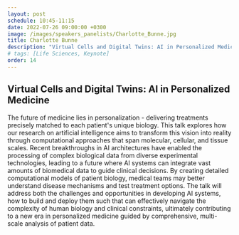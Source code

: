 ```yaml
---
layout: post
schedule: 10:45-11:15
date: 2022-07-26 09:00:00 +0300
image: /images/speakers_panelists/Charlotte_Bunne.jpg
title: Charlotte Bunne
description: "Virtual Cells and Digital Twins: AI in Personalized Medicine"
# tags: [Life Sciences, Keynote]
order: 14
---
```


## Virtual Cells and Digital Twins: AI in Personalized Medicine
The future of medicine lies in personalization - delivering treatments precisely matched to each patient's unique biology. This talk explores how our research on artificial intelligence aims to transform this vision into reality through computational approaches that span molecular, cellular, and tissue scales. Recent breakthroughs in AI architectures have enabled the processing of complex biological data from diverse experimental technologies, leading to a future where AI systems can integrate vast amounts of biomedical data to guide clinical decisions. By creating detailed computational models of patient biology, medical teams may better understand disease mechanisms and test treatment options. The talk will address both the challenges and opportunities in developing AI systems, how to build and deploy them such that can effectively navigate the complexity of human biology and clinical constraints, ultimately contributing to a new era in personalized medicine guided by comprehensive, multi-scale analysis of patient data.
